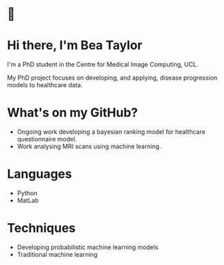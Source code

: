 # :sunflower: 
# Hi there, I'm Bea Taylor #

I'm a PhD student in the Centre for Medical Image Computing, UCL. 

My PhD project focuses on developing, and applying, disease progression models to healthcare data. 

# What's on my GitHub? # 
* Ongoing work developing a bayesian ranking model for healthcare questionnaire model. 
* Work analysing MRI scans using machine learning. 

# Languages #
* Python 
* MatLab 

# Techniques # 
* Developing probabilistic machine learning models 
* Traditional machine learning 
